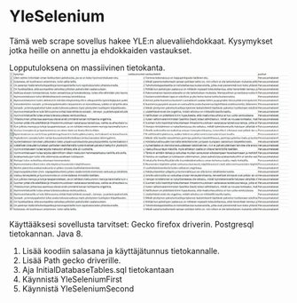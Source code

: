 # YleSelenium

Tämä web scrape sovellus hakee YLE:n aluevaliiehdokkaat. Kysymykset jotka heille on annettu ja ehdokkaiden vastaukset. 

Lopputuloksena on massiivinen tietokanta.
![Screenshot](ylescraperresults.png)

Käyttääksesi sovellusta tarvitset:
Gecko firefox driverin. 
Postgresql tietokannan.
Java 8.

1. Lisää koodiin salasana ja käyttäjätunnus tietokannalle.
2. Lisää Path gecko driverille.
3. Aja InitialDatabaseTables.sql tietokantaan
4. Käynnistä YleSeleniumFirst
5. Käynnistä YleSeleniumSecond


